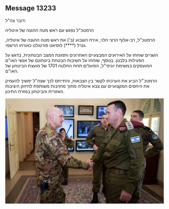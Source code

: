## Message 13233

דובר צה"ל:

הרמטכ"ל נפגש עם ראש מטה ההגנה של איטליה

הרמטכ"ל, רב-אלוף הרצי הלוי, אירח השבוע (ב') את ראש מטה ההגנה של איטליה, גנרל (****) לוסיאנו פורטולנו כאורחו הרשמי. 

השניים שוחחו על האירועים המבצעיים האחרונים ותמונת המצב הבטחונית, בדגש על הפעילות בלבנון. בנוסף, שוחחו על חשיבות הבטחת ביטחונם של אנשי האו"ם המועסקים במשימת יוניפי"ל, הפועלים תחת החלטה 1701 של מועצת הביטחון של האו"ם. 

הרמטכ״ל הביע את הערכתו לקשר בין הצבאות, והתייחס לכך שצה"ל ימשיך להעמיק את היחסים המקצועיים עם צבא איטליה מתוך מחויבות משותפת לחיזוק היציבות האזורית והביטחון במזרח התיכון.

![Photo](13233/13233_photo.jpg)
